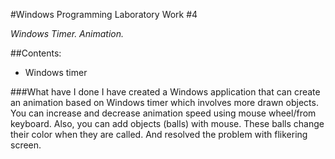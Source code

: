 #Windows Programming Laboratory Work #4


*Windows Timer. Animation.*

##Contents:

 * Windows timer
 
###What have I done
I have created a Windows application that can create an animation based on Windows timer which 
involves more drawn objects. You can increase and decrease animation speed using mouse wheel/from
keyboard. Also, you can add objects (balls) with mouse. These balls change their color when they are called.
And resolved the problem with flikering screen.

